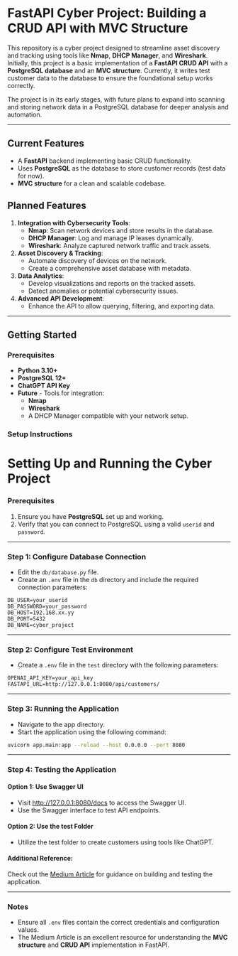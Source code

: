 # FastAPI Cyber Project: Building a CRUD API with MVC Structure

This repository is a cyber project designed to streamline asset discovery and tracking using tools like **Nmap**, **DHCP Manager**, and **Wireshark**. Initially, this project is a basic implementation of a **FastAPI CRUD API** with a **PostgreSQL database** and an **MVC structure**. Currently, it writes test customer data to the database to ensure the foundational setup works correctly.

The project is in its early stages, with future plans to expand into scanning and storing network data in a PostgreSQL database for deeper analysis and automation.

---

## Current Features
- A **FastAPI** backend implementing basic CRUD functionality.
- Uses **PostgreSQL** as the database to store customer records (test data for now).
- **MVC structure** for a clean and scalable codebase.

## Planned Features
1. **Integration with Cybersecurity Tools**:
   - **Nmap**: Scan network devices and store results in the database.
   - **DHCP Manager**: Log and manage IP leases dynamically.
   - **Wireshark**: Analyze captured network traffic and track assets.
2. **Asset Discovery & Tracking**:
   - Automate discovery of devices on the network.
   - Create a comprehensive asset database with metadata.
3. **Data Analytics**:
   - Develop visualizations and reports on the tracked assets.
   - Detect anomalies or potential cybersecurity issues.
4. **Advanced API Development**:
   - Enhance the API to allow querying, filtering, and exporting data.

---

## Getting Started

### Prerequisites
- **Python 3.10+**
- **PostgreSQL 12+**
- **ChatGPT API Key**
- **Future** - Tools for integration:
  - **Nmap**
  - **Wireshark**
  - A DHCP Manager compatible with your network setup.

### Setup Instructions

# Setting Up and Running the Cyber Project

### Prerequisites
1. Ensure you have **PostgreSQL** set up and working.
2. Verify that you can connect to PostgreSQL using a valid `userid` and `password`.

---

### Step 1: Configure Database Connection

- Edit the `db/database.py` file.
- Create an `.env` file in the `db` directory and include the required connection parameters:

```plaintext
DB_USER=your_userid
DB_PASSWORD=your_password
DB_HOST=192.168.xx.yy
DB_PORT=5432
DB_NAME=cyber_project
```
---

### Step 2: Configure Test Environment
- Create a `.env` file in the `test` directory with the following parameters:
```plaintext
OPENAI_API_KEY=your_api_key
FASTAPI_URL=http://127.0.0.1:8080/api/customers/
```
---

### Step 3: Running the Application
- Navigate to the app directory.
- Start the application using the following command:
```bash
uvicorn app.main:app --reload --host 0.0.0.0 --port 8080
```
---

### Step 4: Testing the Application
#### Option 1: Use Swagger UI
- Visit http://127.0.0.1:8080/docs to access the Swagger UI.
- Use the Swagger interface to test API endpoints.
#### Option 2: Use the test Folder
- Utilize the test folder to create customers using tools like ChatGPT.
#### Additional Reference:
Check out the  [Medium Article](https://verticalserve.medium.com/building-a-python-fastapi-crud-api-with-mvc-structure-13ec7636d8f2) for guidance on building and testing the application.

---

### Notes
- Ensure all `.env` files contain the correct credentials and configuration values.
- The Medium Article is an excellent resource for understanding the **MVC structure** and **CRUD API** implementation in FastAPI.
